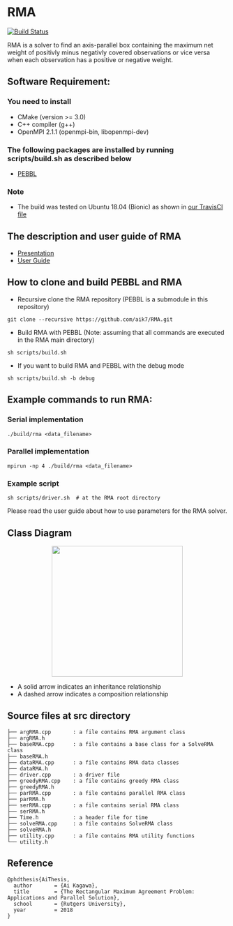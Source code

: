 # RMA

[![Build Status](https://travis-ci.com/aik7/RMA.svg?branch=devel)](https://travis-ci.com/aik7/RMA)

RMA is a solver to find an axis-parallel box containing the maximum net
weight of positivly minus negativly covered observations or vice versa
when each observation has a positive or negative weight.

## Software Requirement:

### You need to install
* CMake (version >= 3.0)
* C++ compiler (g++)
* OpenMPI 2.1.1 (openmpi-bin, libopenmpi-dev)

### The following packages are installed by running scripts/build.sh as described below
* [PEBBL](https://github.com/PEBBL/pebbl)

### Note
* The build was tested on Ubuntu 18.04 (Bionic) as shown in [our TravisCI file](https://github.com/aik7/RMA/blob/devel/.travis.yml)


## The description and user guide of RMA
* [Presentation](https://github.com/aik7/RMA/blob/master/RMA_slides.pdf)
* [User Guide](https://github.com/aik7/RMA/blob/master/RMA_user_guide.pdf)

## How to clone and build PEBBL and RMA

* Recursive clone the RMA repository (PEBBL is a submodule in this repository)
```
git clone --recursive https://github.com/aik7/RMA.git
```

* Build RMA with PEBBL (Note: assuming that all commands are executed in the RMA main directory)
```
sh scripts/build.sh
```

* If you want to build RMA and PEBBL with the debug mode

```
sh scripts/build.sh -b debug
```

## Example commands to run RMA:

### Serial implementation
```
./build/rma <data_filename>
```

### Parallel implementation
```
mpirun -np 4 ./build/rma <data_filename>
```

### Example script
```
sh scripts/driver.sh  # at the RMA root directory
```

Please read the user guide about how to use parameters for the RMA solver.


## Class Diagram

<p align="center">

<img src="https://github.com/aik7/RMA/blob/devel/figures/RMA_class_org.png" width="300">

* A solid arrow indicates an inheritance relationship
* A dashed arrow indicates a composition relationship

## Source files at src directory
```
├── argRMA.cpp       : a file contains RMA argument class
├── argRMA.h
├── baseRMA.cpp      : a file contains a base class for a SolveRMA class
├── baseRMA.h
├── dataRMA.cpp      : a file contains RMA data classes
├── dataRMA.h
├── driver.cpp       : a driver file
├── greedyRMA.cpp    : a file contains greedy RMA class
├── greedyRMA.h
├── parRMA.cpp       : a file contains parallel RMA class
├── parRMA.h
├── serRMA.cpp       : a file contains serial RMA class
├── serRMA.h
├── Time.h           : a header file for time
├── solveRMA.cpp     : a file contains SolveRMA class
├── solveRMA.h
├── utility.cpp      : a file contains RMA utility functions
└── utility.h
```

## Reference

```
@phdthesis{AiThesis,
  author       = {Ai Kagawa},
  title        = {The Rectangular Maximum Agreement Problem: Applications and Parallel Solution},
  school       = {Rutgers University},
  year         = 2018
}
```
